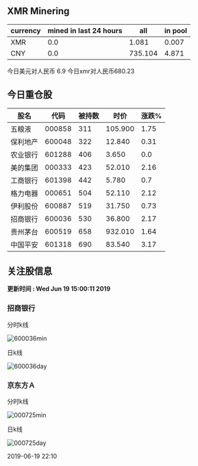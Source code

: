 ## XMR Minering

|currency|mined in last 24 hours|all|in pool|
|---|---|---|---|
|XMR|0.0|1.081|0.007|
|CNY|0.0|735.104|4.871|

今日美元对人民币 6.9	今日xmr对人民币680.23


## 今日重仓股 

|股名|代码|被持数|时价|涨跌%|
|---|---|---|---|---|
|五粮液|000858|311|105.900|1.75|
|保利地产|600048|322|12.840|0.31|
|农业银行|601288|406|3.650|0.0|
|美的集团|000333|423|52.010|2.16|
|工商银行|601398|442|5.780|0.7|
|格力电器|000651|504|52.110|2.12|
|伊利股份|600887|519|31.750|0.73|
|招商银行|600036|530|36.800|2.17|
|贵州茅台|600519|658|932.010|1.64|
|中国平安|601318|690|83.540|3.17|

## 关注股信息
**更新时间 : Wed Jun 19 15:00:11 2019**
### 招商银行 
分时k线

![600036min](http://image.sinajs.cn/newchart/min/n/sh600036.gif)

日k线

![600036day](http://image.sinajs.cn/newchart/daily/n/sh600036.gif)

### 京东方Ａ 
分时k线

![000725min](http://image.sinajs.cn/newchart/min/n/sz000725.gif)

日k线

![000725day](http://image.sinajs.cn/newchart/daily/n/sz000725.gif)

2019-06-19 22:10